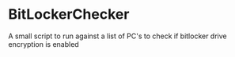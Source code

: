 # BitLockerChecker
A small script to run against a list of PC's to check if bitlocker drive encryption is enabled
